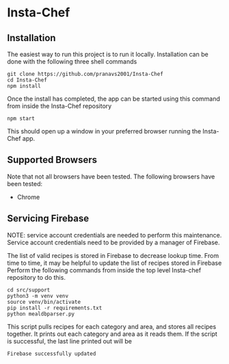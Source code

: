 # Insta-Chef

## Installation 
The easiest way to run this project is to run it locally. 
Installation can be done with the following three shell commands
```
git clone https://github.com/pranavs2001/Insta-Chef
cd Insta-Chef
npm install
```
Once the install has completed, the app can be started using this command from inside the 
Insta-Chef repository
```
npm start
```
This should open up a window in your preferred browser running the Insta-Chef app.

## Supported Browsers
Note that not all browsers have been tested. 
The following browsers have been tested:
- Chrome

## Servicing Firebase
NOTE: service account credentials are needed to perform this maintenance.
Service account credentials need to be provided by a manager of Firebase.

The list of valid recipes is stored in Firebase to decrease lookup time.
From time to time, it may be helpful to update the list of recipes stored in Firebase
Perform the following commands from inside the top level Insta-chef repository to do this.
```
cd src/support
python3 -m venv venv
source venv/bin/activate
pip install -r requirements.txt
python mealdbparser.py
```
This script pulls recipes for each category and area, and stores all recipes together.
It prints out each category and area as it reads them.
If the script is successful, the last line printed out will be 
```
Firebase successfully updated
```
